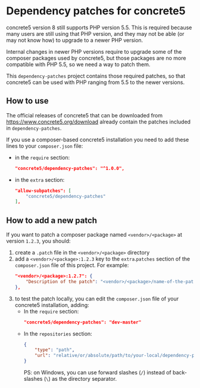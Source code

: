 # Dependency patches for concrete5

concrete5 version 8 still supports PHP version 5.5.
This is required because many users are still using that PHP version, and they may not be able (or may not know how) to upgrade to a newer PHP version.

Internal changes in newer PHP versions require to upgrade some of the composer packages used by concrete5, but those packages are no more compatible with PHP 5.5, so we need a way to patch them.

This `dependency-patches` project contains those required patches, so that concrete5 can be used with PHP ranging from 5.5 to the newer versions.


## How to use

The official releases of concrete5 that can be downloaded from https://www.concrete5.org/download already contain the patches included in `dependency-patches`.

If you use a composer-based concrete5 installation you need to add these lines to your `composer.json` file:

- in the `require` section:
  ```json
  "concrete5/dependency-patches": "^1.0.0",
  ```
- in the `extra` section:
  ```json
  "allow-subpatches": [
      "concrete5/dependency-patches"
  ],
  ```


## How to add a new patch

If you want to patch a composer package named `<vendor>/<package>` at version `1.2.3`, you should:

1. create a `.patch` file in the `<vendor>/<package>` directory
2. add a `<vendor>/<package>:1.2.3` key to the `extra`.`patches` section of the `composer.json` file of this project.
   For example:
   ```json
   "<vendor>/<package>:1.2.7": {
       "Description of the patch": "<vendor>/<package>/name-of-the-patch-file.patch"
   },
   ```
3. to test the patch locally, you can edit the `composer.json` file of your concrete5 installation, adding:
   - In the `require` section:
     ```json
     "concrete5/dependency-patches": "dev-master"
     ```
   - In the `repositories` section:
     ```json
     {
         "type": "path",
         "url": "relative/or/absolute/path/to/your-local/dependency-patches"
     }
     ```
     PS: on Windows, you can use forward slashes (`/`) instead of back-slashes (`\`) as the directory separator.
